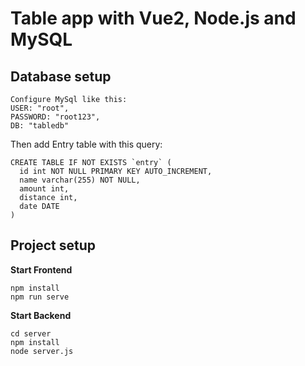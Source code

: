 # Table app with Vue2, Node.js and MySQL

## Database setup
```
Configure MySql like this:
USER: "root",
PASSWORD: "root123",
DB: "tabledb"
```
Then add Entry table with this query:
```
CREATE TABLE IF NOT EXISTS `entry` (
  id int NOT NULL PRIMARY KEY AUTO_INCREMENT,
  name varchar(255) NOT NULL,
  amount int,
  distance int,
  date DATE
)
``` 
## Project setup
**Start Frontend**
```
npm install
npm run serve
```
**Start Backend**
```
cd server
npm install
node server.js
```
